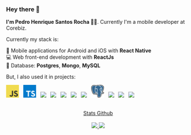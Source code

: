### Hey there 👋

**I'm Pedro Henrique Santos Rocha 👨‍💻**. Currently I'm a mobile developer at Corebiz.

Currently my stack is: 

:iphone: Mobile applications for Android and iOS with **React Native** <br/>
:computer: Web front-end development with **ReactJs** <br/>
:floppy_disk: Database: **Postgres**, **Mongo**, **MySQL** <br/>

But, I also used it in projects:

<p>
<img src="https://raw.githubusercontent.com/github/explore/80688e429a7d4ef2fca1e82350fe8e3517d3494d/topics/javascript/javascript.png" height="35px"/>
&nbsp;  
<img src="https://raw.githubusercontent.com/github/explore/80688e429a7d4ef2fca1e82350fe8e3517d3494d/topics/typescript/typescript.png" height="35px"/>
&nbsp;
<img src="https://appmasters.io/static/react-47ce6e77f039020ee2e76a10c1e988e9.png" height="35px"/> 
&nbsp;
<img src="https://image.flaticon.com/icons/png/512/226/226770.png" height="35px"/>
&nbsp;
<img src="https://www.freepnglogos.com/uploads/apple-logo-png/apple-logo-icon-transparent-png-svg-vector-3.png" height="35px"/>  
&nbsp;
<img src="https://www.mysql.com/common/logos/logo-mysql-170x115.png" height="35px"/>
&nbsp;
<img src="https://img.icons8.com/color/452/mongodb.png" height="35px"/>
&nbsp;
<img src="https://raw.githubusercontent.com/github/explore/80688e429a7d4ef2fca1e82350fe8e3517d3494d/topics/postgresql/postgresql.png" height="35px"/> 
&nbsp;
<img src="https://sdtimes.com/wp-content/uploads/2018/04/1_tfZa4vsI6UusJYt_fzvGnQ.png" height="35px" />   
&nbsp;
<img src="https://img.icons8.com/color/452/firebase.png" height="35px" />   
&nbsp;
<img src="https://seeklogo.com/images/F/figma-logo-E4E21D3AEA-seeklogo.com.png" height="35px" />
&nbsp; 
</p>

<br>
<a href="https://github.com/PedroSantosRocha">
<div align="center">
  Stats Github
<br>
<br>
  <img height="160em" src="https://github-readme-stats.vercel.app/api?username=PedroSantosRocha&show_icons=true&theme=tokyonight&include_all_commits=true&count_private=true&border_radius=10"/>
  <img height="160em" src="https://github-readme-stats.vercel.app/api/top-langs/?username=PedroSantosRocha&layout=compact&langs_count=7&theme=tokyonight&border_radius=10"/>
</div>

